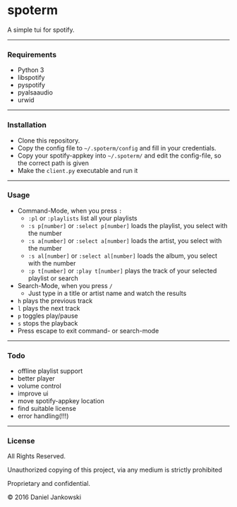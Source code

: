 # spoterm

A simple tui for spotify.

------------------------

### Requirements

- Python 3
- libspotify
- pyspotify
- pyalsaaudio
- urwid

------------------------

### Installation

- Clone this repository.
- Copy the config file to `~/.spoterm/config` and fill in your credentials.
- Copy your spotify-appkey into `~/.spoterm/` and edit the config-file, so the correct path is given
- Make the `client.py` executable and run it

------------------------

### Usage

- Command-Mode, when you press `:`
  - `:pl` or `:playlists` list all your playlists
  - `:s p[number]` or `:select p[number]` loads the playlist, you select with the number
  - `:s a[number]` or `:select a[number]` loads the artist, you select with the number
  - `:s al[number]` or `:select al[number]` loads the album, you select with the number
  - `:p t[number]` or `:play t[number]` plays the track of your selected playlist or search
- Search-Mode, when you press `/`
  - Just type in a title or artist name and watch the results
- `h` plays the previous track
- `l` plays the next track
- `p` toggles play/pause
- `s` stops the playback
- Press escape to exit command- or search-mode

------------------------

### Todo

- offline playlist support
- better player
- volume control
- improve ui
- move spotify-appkey location
- find suitable license
- error handling(!!!)

------------------------

### License

All Rights Reserved.

Unauthorized copying of this project, via any medium is strictly prohibited

Proprietary and confidential.

© 2016 Daniel Jankowski

